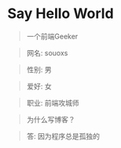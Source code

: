 # Say Hello World

> 一个前端Geeker

> 网名: souoxs

> 性别: 男

> 爱好: 女

> 职业: 前端攻城师

> 为什么写博客？

> 答: 因为程序总是孤独的

